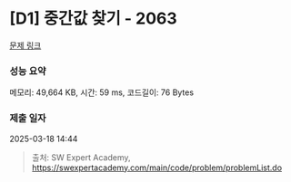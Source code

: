 # [D1] 중간값 찾기 - 2063 

[문제 링크](https://swexpertacademy.com/main/code/problem/problemDetail.do?contestProbId=AV5QPsXKA2UDFAUq) 

### 성능 요약

메모리: 49,664 KB, 시간: 59 ms, 코드길이: 76 Bytes

### 제출 일자

2025-03-18 14:44



> 출처: SW Expert Academy, https://swexpertacademy.com/main/code/problem/problemList.do